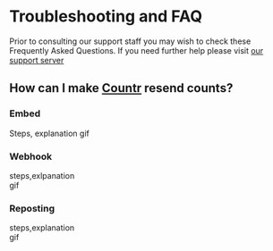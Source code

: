 # Troubleshooting and FAQ

Prior to consulting our support staff you may wish to check these Frequently Asked Questions. If you need further help please visit [our support server](https://but-it-actually.works/support)

## How can I make [Countr](https://promise.solutions/invite-countr) resend counts?
### Embed
Steps, explanation
gif
### Webhook
steps,exlpanation   
gif
### Reposting
steps,explanation   
gif
